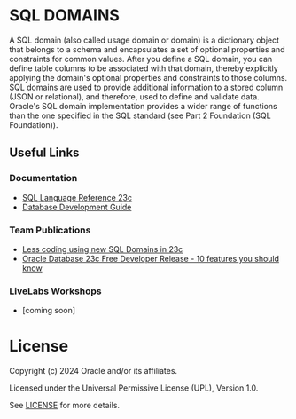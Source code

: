 # SQL DOMAINS

A SQL domain (also called usage domain or domain) is a dictionary object that belongs to a schema and encapsulates a set of optional properties and constraints for common values. After you define a SQL domain, you can define table columns to be associated with that domain, 
thereby explicitly applying the domain's optional properties and constraints to those columns. SQL domains are used to provide additional information to a stored column (JSON or relational), and therefore, used to define and validate data.
Oracle's SQL domain implementation provides a wider range of functions than the one specified in the SQL standard (see Part 2 Foundation (SQL Foundation)).
 

## Useful Links

### Documentation

- [SQL Language Reference 23c](https://docs.oracle.com/en/database/oracle/oracle-database/23/sqlrf/create-domain.html#GUID-17D3A9C6-D993-4E94-BF6B-CACA56581F41)
- [Database Development Guide](https://docs.oracle.com/en/database/oracle/oracle-database/23/adfns/registering-application-data-usage-database.html#GUID-6F630041-B7AE-4183-9F97-E54682CA6319)


### Team Publications

- [Less coding using new SQL Domains in 23c](https://blogs.oracle.com/coretec/post/less-coding-with-sql-domains-in-23c)
- [Oracle Database 23c Free Developer Release - 10 features you should know](https://blogs.oracle.com/coretec/post/oracle-database-23c-free-developer-sql)


### LiveLabs Workshops

- [coming soon]


# License

Copyright (c) 2024 Oracle and/or its affiliates.

Licensed under the Universal Permissive License (UPL), Version 1.0.

See [LICENSE](https://github.com/oracle-devrel/technology-engineering/blob/main/LICENSE) for more details.
